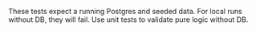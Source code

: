 These tests expect a running Postgres and seeded data. For local runs without DB, they will fail. Use unit tests to validate pure logic without DB.
